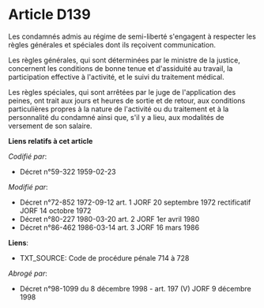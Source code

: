 # Article D139

Les condamnés admis au régime de semi-liberté s'engagent à respecter les règles générales et spéciales dont ils reçoivent
communication.

Les règles générales, qui sont déterminées par le ministre de la justice, concernent les conditions de bonne tenue et
d'assiduité au travail, la participation effective à l'activité, et le suivi du traitement médical.

Les règles spéciales, qui sont arrêtées par le juge de l'application des peines, ont trait aux jours et heures de sortie et
de retour, aux conditions particulières propres à la nature de l'activité ou du traitement et à la personnalité du condamné
ainsi que, s'il y a lieu, aux modalités de versement de son salaire.

**Liens relatifs à cet article**

_Codifié par_:

  - Décret n°59-322 1959-02-23

_Modifié par_:

  - Décret n°72-852 1972-09-12 art. 1 JORF 20 septembre 1972 rectificatif JORF 14 octobre 1972
  - Décret n°80-227 1980-03-20 art. 2 JORF 1er avril 1980
  - Décret n°86-462 1986-03-14 art. 3 JORF 16 mars 1986

**Liens**:

  - TXT_SOURCE: Code de procédure pénale 714 à 728

_Abrogé par_:

  - Décret n°98-1099 du 8 décembre 1998 - art. 197 (V) JORF 9 décembre 1998
